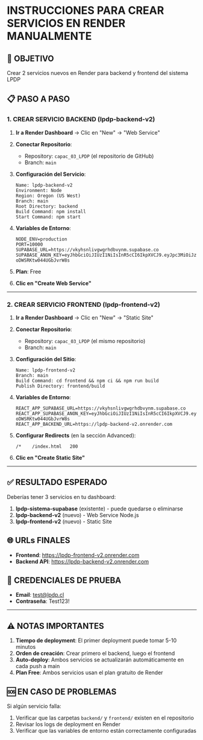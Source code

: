 # INSTRUCCIONES PARA CREAR SERVICIOS EN RENDER MANUALMENTE

## 🎯 OBJETIVO
Crear 2 servicios nuevos en Render para backend y frontend del sistema LPDP

## 📋 PASO A PASO

### 1. CREAR SERVICIO BACKEND (lpdp-backend-v2)

1. **Ir a Render Dashboard** → Clic en "New" → "Web Service"

2. **Conectar Repositorio**:
   - Repository: `capac_03_LPDP` (el repositorio de GitHub)
   - Branch: `main`

3. **Configuración del Servicio**:
   ```
   Name: lpdp-backend-v2
   Environment: Node
   Region: Oregon (US West)
   Branch: main
   Root Directory: backend
   Build Command: npm install
   Start Command: npm start
   ```

4. **Variables de Entorno**:
   ```
   NODE_ENV=production
   PORT=10000
   SUPABASE_URL=https://vkyhsnlivgwgrhdbvynm.supabase.co
   SUPABASE_ANON_KEY=eyJhbGciOiJIUzI1NiIsInR5cCI6IkpXVCJ9.eyJpc3MiOiJzdXBhYmFzZSIsInJlZiI6InZreWhzbmxpdmd3Z3JoZGJ2eW5tIiwicm9sZSI6ImFub24iLCJpYXQiOjE3NTc2MzE5NjQsImV4cCI6MjA3MzIwNzk2NH0.ksKfolcFrxPvxte9A2UrV5-oDWSRKtw044UGbJvrW8s
   ```

5. **Plan**: Free
6. **Clic en "Create Web Service"**

---

### 2. CREAR SERVICIO FRONTEND (lpdp-frontend-v2)

1. **Ir a Render Dashboard** → Clic en "New" → "Static Site"

2. **Conectar Repositorio**:
   - Repository: `capac_03_LPDP` (el mismo repositorio)
   - Branch: `main`

3. **Configuración del Sitio**:
   ```
   Name: lpdp-frontend-v2
   Branch: main
   Build Command: cd frontend && npm ci && npm run build
   Publish Directory: frontend/build
   ```

4. **Variables de Entorno**:
   ```
   REACT_APP_SUPABASE_URL=https://vkyhsnlivgwgrhdbvynm.supabase.co
   REACT_APP_SUPABASE_ANON_KEY=eyJhbGciOiJIUzI1NiIsInR5cCI6IkpXVCJ9.eyJpc3MiOiJzdXBhYmFzZSIsInJlZiI6InZreWhzbmxpdmd3Z3JoZGJ2eW5tIiwicm9sZSI6ImFub24iLCJpYXQiOjE3NTc2MzE5NjQsImV4cCI6MjA3MzIwNzk2NH0.ksKfolcFrxPvxte9A2UrV5-oDWSRKtw044UGbJvrW8s
   REACT_APP_BACKEND_URL=https://lpdp-backend-v2.onrender.com
   ```

5. **Configurar Redirects** (en la sección Advanced):
   ```
   /*    /index.html   200
   ```

6. **Clic en "Create Static Site"**

---

## ✅ RESULTADO ESPERADO

Deberías tener 3 servicios en tu dashboard:

1. **lpdp-sistema-supabase** (existente) - puede quedarse o eliminarse
2. **lpdp-backend-v2** (nuevo) - Web Service Node.js
3. **lpdp-frontend-v2** (nuevo) - Static Site

## 🌐 URLs FINALES

- **Frontend**: https://lpdp-frontend-v2.onrender.com
- **Backend API**: https://lpdp-backend-v2.onrender.com

## 🔑 CREDENCIALES DE PRUEBA

- **Email**: test@lpdp.cl
- **Contraseña**: Test123!

---

## ⚠️ NOTAS IMPORTANTES

1. **Tiempo de deployment**: El primer deployment puede tomar 5-10 minutos
2. **Orden de creación**: Crear primero el backend, luego el frontend
3. **Auto-deploy**: Ambos servicios se actualizarán automáticamente en cada push a main
4. **Plan Free**: Ambos servicios usan el plan gratuito de Render

## 🆘 EN CASO DE PROBLEMAS

Si algún servicio falla:
1. Verificar que las carpetas `backend/` y `frontend/` existen en el repositorio
2. Revisar los logs de deployment en Render
3. Verificar que las variables de entorno están correctamente configuradas